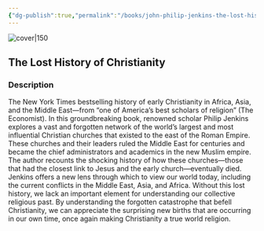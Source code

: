 ```yaml
---
{"dg-publish":true,"permalink":"/books/john-philip-jenkins-the-lost-history-of-christianity/","title":"\"The Lost History of Christianity\"","tags":["religion","history","non-fiction"]}
---
```




![cover|150](http://books.google.com/books/content?id=R76no_DHCZ8C&printsec=frontcover&img=1&zoom=1&edge=curl&source=gbs_api)

## The Lost History of Christianity

### Description

The New York Times bestselling history of early Christianity in Africa, Asia, and the Middle East—from “one of America’s best scholars of religion” (The Economist). In this groundbreaking book, renowned scholar Philip Jenkins explores a vast and forgotten network of the world’s largest and most influential Christian churches that existed to the east of the Roman Empire. These churches and their leaders ruled the Middle East for centuries and became the chief administrators and academics in the new Muslim empire. The author recounts the shocking history of how these churches—those that had the closest link to Jesus and the early church—eventually died. Jenkins offers a new lens through which to view our world today, including the current conflicts in the Middle East, Asia, and Africa. Without this lost history, we lack an important element for understanding our collective religious past. By understanding the forgotten catastrophe that befell Christianity, we can appreciate the surprising new births that are occurring in our own time, once again making Christianity a true world religion.
```